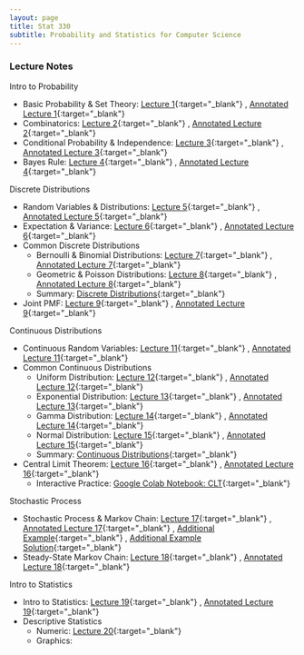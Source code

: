 ```yaml
---
layout: page
title: Stat 330
subtitle: Probability and Statistics for Computer Science  
---
```


### Lecture Notes
Intro to Probability
* Basic Probability & Set Theory: [Lecture 1](https://mjohny.github.io/files/lecture1.pdf){:target="_blank"} , [Annotated Lecture 1](https://mjohny.github.io/files/lecture1_completed.pdf){:target="_blank"} 
* Combinatorics: [Lecture 2](https://mjohny.github.io/files/lecture2.pdf){:target="_blank"} , [Annotated Lecture 2](https://mjohny.github.io/files/lecture1_completed.pdf){:target="_blank"} 
* Conditional Probability & Independence: [Lecture 3](https://mjohny.github.io/files/lecture3.pdf){:target="_blank"} , [Annotated Lecture 3](https://mjohny.github.io/files/lecture3_completed.pdf){:target="_blank"} 
* Bayes Rule: [Lecture 4](https://mjohny.github.io/files/lecture4.pdf){:target="_blank"} , [Annotated Lecture 4](https://mjohny.github.io/files/lecture4_completed.pdf){:target="_blank"} 

Discrete Distributions
* Random Variables & Distributions: [Lecture 5](https://mjohny.github.io/files/lecture5.pdf){:target="_blank"} , [Annotated Lecture 5](https://mjohny.github.io/files/lecture5_completed.pdf){:target="_blank"} 
* Expectation & Variance: [Lecture 6](https://mjohny.github.io/files/lecture6.pdf){:target="_blank"} , [Annotated Lecture 6](https://mjohny.github.io/files/lecture6_completed.pdf){:target="_blank"} 
* Common Discrete Distributions
    * Bernoulli & Binomial Distributions: [Lecture 7](https://mjohny.github.io/files/lecture7.pdf){:target="_blank"} , [Annotated Lecture 7](https://mjohny.github.io/files/lecture7_completed.pdf){:target="_blank"} 
    * Geometric & Poisson Distributions: [Lecture 8](https://mjohny.github.io/files/lecture8.pdf){:target="_blank"} , [Annotated Lecture 8](https://mjohny.github.io/files/lecture8_completed.pdf){:target="_blank"}
    * Summary: [Discrete Distributions](https://mjohny.github.io/files/discrete_distributions_summary.pdf){:target="_blank"} 
* Joint PMF: [Lecture 9](https://mjohny.github.io/files/lecture9.pdf){:target="_blank"} , [Annotated Lecture 9](https://mjohny.github.io/files/lecture9_completed.pdf){:target="_blank"} 

Continuous Distributions
* Continuous Random Variables: [Lecture 11](https://mjohny.github.io/files/lecture11.pdf){:target="_blank"} , [Annotated Lecture 11](https://mjohny.github.io/files/lecture11_completed.pdf){:target="_blank"} 
* Common Continuous Distributions
    * Uniform Distribution: [Lecture 12](https://mjohny.github.io/files/lecture12.pdf){:target="_blank"} , [Annotated Lecture 12](https://mjohny.github.io/files/lecture12_completed.pdf){:target="_blank"} 
    * Exponential Distribution: [Lecture 13](https://mjohny.github.io/files/lecture13.pdf){:target="_blank"} , [Annotated Lecture 13](https://mjohny.github.io/files/lecture13_completed.pdf){:target="_blank"} 
    * Gamma Distribution: [Lecture 14](https://mjohny.github.io/files/lecture14.pdf){:target="_blank"} , [Annotated Lecture 14](https://mjohny.github.io/files/lecture14_completed.pdf){:target="_blank"} 
    * Normal Distribution: [Lecture 15](https://mjohny.github.io/files/lecture15.pdf){:target="_blank"} , [Annotated Lecture 15](https://mjohny.github.io/files/lecture15_completed.pdf){:target="_blank"}  
    * Summary: [Continuous Distributions](https://mjohny.github.io/files/continuous_distributions_summary.pdf){:target="_blank"}
* Central Limit Theorem: [Lecture 16](https://mjohny.github.io/files/lecture16.pdf){:target="_blank"} , [Annotated Lecture 16](https://mjohny.github.io/files/lecture16_completed.pdf){:target="_blank"}  
    * Interactive Practice: [Google Colab Notebook: CLT](https://colab.research.google.com/drive/1KZB_sP0-MlYEfdzCTAvsjs08aUQvhh46){:target="_blank"} 

Stochastic Process 
* Stochastic Process & Markov Chain: [Lecture 17](https://mjohny.github.io/files/lecture17.pdf){:target="_blank"} , [Annotated Lecture 17](https://mjohny.github.io/files/lecture17_completed.pdf){:target="_blank"} , [Additional Example](https://mjohny.github.io/files/Markov_Chain_Example.pdf){:target="_blank"} , [Additional Example Solution](https://mjohny.github.io/files/Markov_Chain_Example_Sol.pdf){:target="_blank"}
* Steady-State Markov Chain: [Lecture 18](https://mjohny.github.io/files/lecture18.pdf){:target="_blank"} , [Annotated Lecture 18](https://mjohny.github.io/files/lecture18_completed.pdf){:target="_blank"}

Intro to Statistics
* Intro to Statistics: [Lecture 19](https://mjohny.github.io/files/lecture19.pdf){:target="_blank"} , [Annotated Lecture 19](https://mjohny.github.io/files/lecture19_completed.pdf){:target="_blank"}
* Descriptive Statistics 
    * Numeric: [Lecture 20](https://mjohny.github.io/files/lecture20.pdf){:target="_blank"}
    * Graphics: